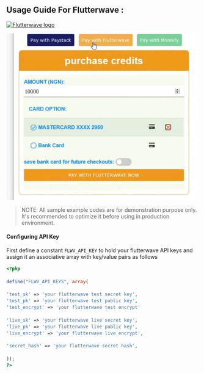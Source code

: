 ## Usage Guide For Flutterwave :
<p><a href="https://www.flutterwave.com/ng/" target="_blank" rel="noreferrer"><img src="/logos/flutterwave-2.svg" title="Flutterwave" alt="Flutterwave logo" width="100" height="auto"/></a></p>

<img src="https://github.com/euroadams/euroadams/blob/master/assets/public/work-samples/flutterwave.jpg" alt="Flutterwave Sample" width="auto" height="auto"/>

> NOTE: All sample example codes are for demonstration purpose only. It's recommended to optimize it before using in production environment.

#### Configuring API Key

First define a constant `FLWV_API_KEY` to hold your flutterwave API keys and assign it an associative array with key/value pairs as follows 

```php
<?php

define("FLWV_API_KEYS", array(

'test_sk' => 'your flutterwave test secret key',
'test_pk' => 'your flutterwave test public key',
'test_encrypt' => 'your flutterwave test encrypt'
		
'live_sk' => 'your flutterwave live secret key',
'live_pk' => 'your flutterwave live public key',
'live_encrypt' => 'your flutterwave live encrypt',

'secret_hash' => 'your flutterwave secret hash',
		
));
?>
```


